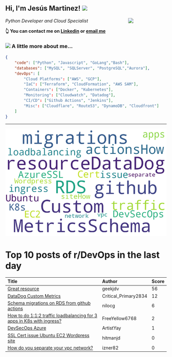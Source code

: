 <!--
**jmartinezl/jmartinezl** is a ✨ _special_ ✨ repository because its `README.md` (this file) appears on your GitHub profile.

Here are some ideas to get you started:

- 🔭 I’m currently working on ...
- 🌱 I’m currently learning ...
- 👯 I’m looking to collaborate on ...
- 🤔 I’m looking for help with ...
- 💬 Ask me about ...
- 📫 How to reach me: ...
- 😄 Pronouns: ...
- ⚡ Fun fact: ...
-->

<h2>Hi, I'm Jesús Martinez! <img src="https://media.giphy.com/media/WUlplcMpOCEmTGBtBW/giphy.gif" width="30"> </h2>
<img align='right' src="https://media.giphy.com/media/NytMLKyiaIh6VH9SPm/giphy.gif" width="120">
<p><em>Python Developer and Cloud Specialist
</em></p>

**👆 You can contact me on [Linkedin](https://www.linkedin.com/in/jes%C3%BAs-martinez-2b7b10104/) or [email me](mailto:jesus.mtz.lorenzo@gmail.com)**

### <img src="https://media.giphy.com/media/VgCDAzcKvsR6OM0uWg/giphy.gif" width="50"> A little more about me...  

```json
{
    "code": ["Python", "Javascript", "GoLang","Bash"],
    "databases": ["MySQL", "SQLServer", "PostgreSQL","Aurora"],
    "devOps": [
        "Cloud Platforms": ["AWS", "GCP"],
        "IaC": ["Terraform", "CloudFormation", "AWS SAM"],
        "Containers": ["Docker", "Kubernetes"],
        "Monitoring": ["Cloudwatch", "Datadog"],
        "CI/CD": ["Github Actions", "Jenkins"],
        "Misc": ["Cloudflare", "Route53", "DynamoDB", "Cloudfront"]
    ]
}
```
---

![Wordcloud](./cloud.png)

# Top 10 posts of r/DevOps in the last day

| Title | Author | Score |
|:---|:---|:---|
| [Great resource](https://www.reddit.com/r/devops/comments/xz9sa7/great_resource/) | geekjdv | 56 |
| [DataDog Custom Metrics](https://www.reddit.com/r/devops/comments/xyugd0/datadog_custom_metrics/) | Critical_Primary2834 | 12 |
| [Schema migrations on RDS from github actions](https://www.reddit.com/r/devops/comments/xz4gvm/schema_migrations_on_rds_from_github_actions/) | nilocg | 6 |
| [How to do 1:1:2 traffic loadbalancing for 3 apps in K8s with ingress?](https://www.reddit.com/r/devops/comments/xzgk4e/how_to_do_112_traffic_loadbalancing_for_3_apps_in/) | FreeYellow6768 | 2 |
| [DevSecOps Azure](https://www.reddit.com/r/devops/comments/xz88j3/devsecops_azure/) | ArtistYay | 1 |
| [SSL Cert issue Ubuntu EC2 Wordpress site](https://www.reddit.com/r/devops/comments/xyso1c/ssl_cert_issue_ubuntu_ec2_wordpress_site/) | hitmanjd | 0 |
| [How do you separate your vpc network?](https://www.reddit.com/r/devops/comments/xzc9dz/how_do_you_separate_your_vpc_network/) | izner82 | 0 |
